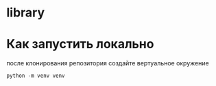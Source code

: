 # library
# Как запустить локально
после клонирования репозитория создайте вертуальное окружение
```
python -m venv venv
```